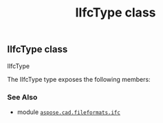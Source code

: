 ﻿---
title: IIfcType class
second_title: Aspose.CAD for Python via .NET API References
description: 
type: docs
weight: 30
url: /aspose.cad.fileformats.ifc/iifctype/
is_root: false
---

## IIfcType class

IIfcType



The IIfcType type exposes the following members:


### See Also
* module [`aspose.cad.fileformats.ifc`](..)
